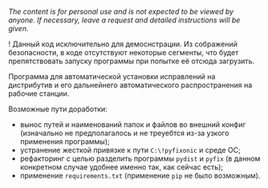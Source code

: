 *The content is for personal use and is not expected to be viewed by anyone. If necessary, leave a request and detailed instructions will be given.*

! Данный код исключительно для демоснстрации. Из сображений безопасности, в коде отсутствуют некоторые сегменты, что будет препятствовать запуску программы при попытке её отсюда загрузить. 

Программа для автоматической установки исправлений на дистрибутив и его дальнейнего автоматического распространения на рабочие станции.

Возможные пути доработки:
- вынос путей и наименований папок и файлов во внешний конфиг (изначально не предполагалось и не треуебтся из-за узкого применения программы);
- устранение жесткой привязке к пути `C:\!pyfixonic` и среде ОС;
- рефакторинг с целью разделить программы `pydist` и `pyfix` (в данном конкретном случае удобнее именно так, как сейчас есть);
- применение `requirements.txt` (применение `pip` не было возможным).
